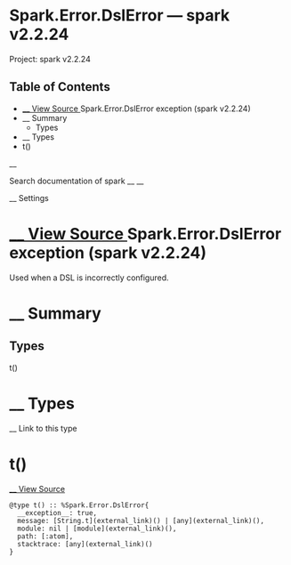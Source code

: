 # Spark.Error.DslError — spark v2.2.24

Project: spark v2.2.24

## Table of Contents

- [ __ View Source ](external_link) Spark.Error.DslError exception (spark v2.2.24)
- __ Summary
  - Types
- __ Types
- t()

__

Search documentation of spark __ __

__ Settings

#  [ __ View Source ](external_link) Spark.Error.DslError exception (spark v2.2.24)

Used when a DSL is incorrectly configured.

#  __ Summary

##  Types

t()

#  __ Types

__ Link to this type

# t()

[ __ View Source ](external_link)
    
    
    @type t() :: %Spark.Error.DslError{
      __exception__: true,
      message: [String.t](external_link)() | [any](external_link)(),
      module: nil | [module](external_link)(),
      path: [:atom],
      stacktrace: [any](external_link)()
    }
